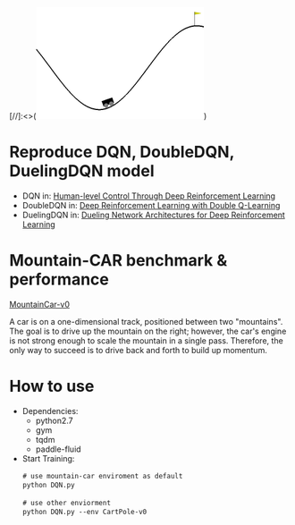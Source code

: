 [//]:<>(<img src="mountain_car.gif" width="300" height="200">)

# Reproduce DQN, DoubleDQN, DuelingDQN model
+ DQN in:
[Human-level Control Through Deep Reinforcement Learning](http://www.nature.com/nature/journal/v518/n7540/full/nature14236.html)
+ DoubleDQN in:
[Deep Reinforcement Learning with Double Q-Learning](https://www.aaai.org/ocs/index.php/AAAI/AAAI16/paper/viewPaper/12389)
+ DuelingDQN in:
[Dueling Network Architectures for Deep Reinforcement Learning](http://proceedings.mlr.press/v48/wangf16.html)

# Mountain-CAR benchmark & performance
[MountainCar-v0](https://gym.openai.com/envs/MountainCar-v0/)

A car is on a one-dimensional track, positioned between two "mountains". The goal is to drive up the mountain on the right; however, the car's engine is not strong enough to scale the mountain in a single pass. Therefore, the only way to succeed is to drive back and forth to build up momentum.


# How to use
+ Dependencies:
   + python2.7
   + gym
   + tqdm
   + paddle-fluid
+ Start Training:
   ```
   # use mountain-car enviroment as default
   python DQN.py

   # use other enviorment
   python DQN.py --env CartPole-v0
   ```
